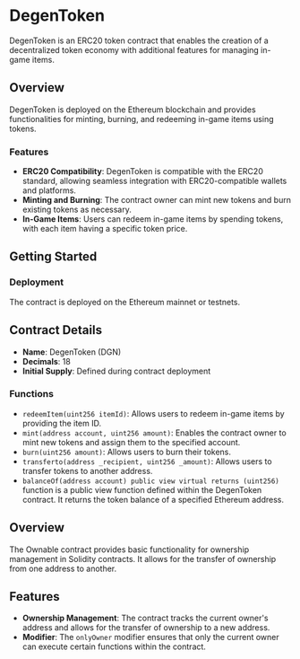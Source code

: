 # DegenToken

DegenToken is an ERC20 token contract that enables the creation of a decentralized token economy with additional features for managing in-game items.

## Overview

DegenToken is deployed on the Ethereum blockchain and provides functionalities for minting, burning, and redeeming in-game items using tokens.

### Features

- **ERC20 Compatibility**: DegenToken is compatible with the ERC20 standard, allowing seamless integration with ERC20-compatible wallets and platforms.
- **Minting and Burning**: The contract owner can mint new tokens and burn existing tokens as necessary.
- **In-Game Items**: Users can redeem in-game items by spending tokens, with each item having a specific token price.

## Getting Started

### Deployment

The contract is deployed on the Ethereum mainnet or testnets.

## Contract Details

- **Name**: DegenToken (DGN)
- **Decimals**: 18
- **Initial Supply**: Defined during contract deployment

### Functions

- `redeemItem(uint256 itemId)`: Allows users to redeem in-game items by providing the item ID.
- `mint(address account, uint256 amount)`: Enables the contract owner to mint new tokens and assign them to the specified account.
- `burn(uint256 amount)`: Allows users to burn their tokens.
- `transferto(address _recipient, uint256 _amount)`: Allows users to transfer tokens to another address.
- `balanceOf(address account) public view virtual returns (uint256)` function is a public view function defined within the DegenToken contract. It returns the token balance of a specified Ethereum address.

## Overview
The Ownable contract provides basic functionality for ownership management in Solidity contracts. It allows for the transfer of ownership from one address to another.

## Features
- **Ownership Management**: The contract tracks the current owner's address and allows for the transfer of ownership to a new address.
- **Modifier**: The `onlyOwner` modifier ensures that only the current owner can execute certain functions within the contract.
